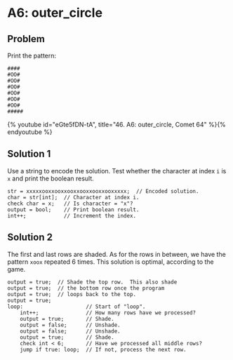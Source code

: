 # A6: outer_circle

## Problem

Print the pattern:

```
####
#OO#
#OO#
#OO#
#OO#
#OO#
#OO#
#####
```

{% youtube id="eGte5fDN-tA", title="46. A6: outer_circle, Comet 64" %}{% endyoutube %}

## Solution 1

Use a string to encode the solution. Test whether the character at index `i` is
`x` and print the boolean result.

```
str = xxxxxooxxooxxooxxooxxooxxooxxxxx;  // Encoded solution.
char = str[int];  // Character at index i.
check char = x;   // Is character = "x"?
output = bool;    // Print boolean result.
int++;            // Increment the index.
```

## Solution 2

The first and last rows are shaded. As for the rows in between, we have the
pattern `xoox` repeated 6 times. This solution is optimal, according to the
game.

```
output = true;  // Shade the top row.  This also shade
output = true;  // the bottom row once the program
output = true;  // loops back to the top.
output = true;
loop:                    // Start of "loop".
    int++;               // How many rows have we processed?
    output = true;       // Shade.
    output = false;      // Unshade.
    output = false;      // Unshade.
    output = true;       // Shade.
    check int < 6;       // Have we processed all middle rows?
    jump if true: loop;  // If not, process the next row.
```

